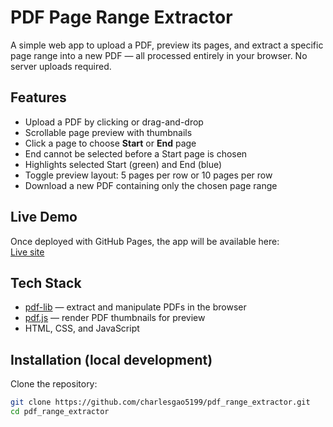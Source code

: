 # PDF Page Range Extractor

A simple web app to upload a PDF, preview its pages, and extract a specific page range into a new PDF — all processed entirely in your browser. No server uploads required.

## Features
- Upload a PDF by clicking or drag-and-drop  
- Scrollable page preview with thumbnails  
- Click a page to choose **Start** or **End** page  
- End cannot be selected before a Start page is chosen  
- Highlights selected Start (green) and End (blue)  
- Toggle preview layout: 5 pages per row or 10 pages per row  
- Download a new PDF containing only the chosen page range  

## Live Demo
Once deployed with GitHub Pages, the app will be available here:  
[Live site](https://charlesgao5199.github.io/pdf_range_extractor/)  

## Tech Stack
- [pdf-lib](https://github.com/Hopding/pdf-lib) — extract and manipulate PDFs in the browser  
- [pdf.js](https://mozilla.github.io/pdf.js/) — render PDF thumbnails for preview  
- HTML, CSS, and JavaScript  

## Installation (local development)
Clone the repository:
```bash
git clone https://github.com/charlesgao5199/pdf_range_extractor.git
cd pdf_range_extractor
